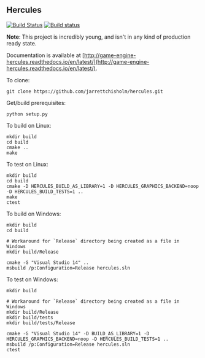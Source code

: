 Hercules
--------

[![Build Status](https://travis-ci.org/jarrettchisholm/hercules.png)](https://travis-ci.org/jarrettchisholm/hercules)
[![Build status](https://ci.appveyor.com/api/projects/status/ardx8mj0aa7e9fxu/branch/master)](https://ci.appveyor.com/project/jarrettchisholm/hercules/branch/master)

**Note**: This project is incredibly young, and isn't in any kind of production ready state. 

Documentation is available at [http://game-engine-hercules.readthedocs.io/en/latest/](http://game-engine-hercules.readthedocs.io/en/latest/).

To clone:

    git clone https://github.com/jarrettchisholm/hercules.git

Get/build prerequisites:

    python setup.py

To build on Linux:

    mkdir build
    cd build
    cmake ..
    make

To test on Linux:

    mkdir build
    cd build
    cmake -D HERCULES_BUILD_AS_LIBRARY=1 -D HERCULES_GRAPHICS_BACKEND=noop -D HERCULES_BUILD_TESTS=1 ..
    make
    ctest

To build on Windows:

    mkdir build
    cd build
    
    # Workaround for `Release` directory being created as a file in Windows
    mkdir build/Release
    
    cmake -G "Visual Studio 14" ..
    msbuild /p:Configuration=Release hercules.sln

To test on Windows:

    mkdir build
    
    # Workaround for `Release` directory being created as a file in Windows
    mkdir build/Release
    mkdir build/tests
    mkdir build/tests/Release
    
    cmake -G "Visual Studio 14" -D BUILD_AS_LIBRARY=1 -D HERCULES_GRAPHICS_BACKEND=noop -D HERCULES_BUILD_TESTS=1 ..
    msbuild /p:Configuration=Release hercules.sln
    ctest
